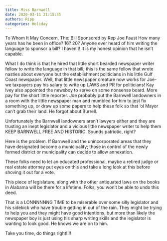 ```yaml
---
title: Miss Barnwell
date: 2020-03-11 21:15:45
authors: Ripp
categories: Holiday
---
```


 To Whom It May Concern, 
The: Bill Sponsored by Rep Joe Faust
How many years has he been in office? 16? 20? 
Anyone ever heard of him writing the language to sponsor a bill? I haven’t! 
It is my honest opinion that he isn’t capable.

What I do think is that he hired that little short bearded newspaper writer fellow to write the language in that bill; this is the same fellow that wrote nasties about everyone but the establishment politicians in his little Gulf Coast newspaper. Well, that little newspaper creature now works for Joe- we taxpayers pay his salary to write up LAWS and PR for politicians! Kay Ivey also appointed the newsboy to serve on some nonsense board. More pay for the short little reporter. 
Joe probably put the Barnwell landowners in a room with the little newspaper man and mumbled for him to jest fix something up, or draw up some papers to help these folk so that ‘ol Mayor can’t grab their land. He forgot about Burrell. 

Unfortunately the Barnwell landowners 
aren’t lawyers either and they are trusting an inept legislator and a vicious little newspaper writer to help them KEEP BARNWELL FREE AND HISTORIC. Sounds patriotic, right? 

Here is the problem. If Barnwell and the unincorporated areas that they have designated become a municipality;  those in control of the newly formed district or municipality can decide to allow annexation. 

These folks need to let an educated professional, maybe a retired judge or real estate attorney put eyes on this and take a long look at this before shoving it out for a vote.

 This piece of legislature, along with the other antiquated laws on the books in Alabama will be there for a lifetime. Folks, you won’t be able to undo this deed. 

That is a LONNNNNNG TIME to be miserable over some silly legislator and his sidekick who have trouble getting in out of the rain. They might be trying to help you and they might have good intentions, but more than likely the newspaper boy is just using his sharp writing skills and the legislator is wanting to look good. He knows we are on to him. 

Take you time, do things right!!!!